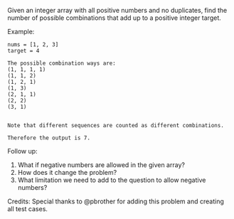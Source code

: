 Given an integer array with all positive numbers and no duplicates, find the number of possible combinations that add up to a positive integer target.

Example:
```
nums = [1, 2, 3]
target = 4

The possible combination ways are:
(1, 1, 1, 1)
(1, 1, 2)
(1, 2, 1)
(1, 3)
(2, 1, 1)
(2, 2)
(3, 1)


Note that different sequences are counted as different combinations.

Therefore the output is 7.
```
Follow up:
1. What if negative numbers are allowed in the given array?
2. How does it change the problem?
3. What limitation we need to add to the question to allow negative numbers?

Credits:
Special thanks to @pbrother for adding this problem and creating all test cases.